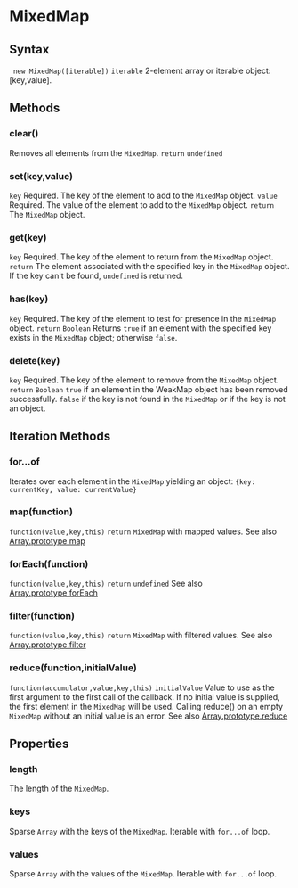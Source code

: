 # MixedMap

## Syntax
` new MixedMap([iterable])`
`iterable` 2-element array or iterable object: [key,value].

## Methods
### clear()
Removes all elements from the `MixedMap`.
`return` `undefined`
### set(key,value)
`key` Required. The key of the element to add to the `MixedMap` object.
`value` Required. The value of the element to add to the `MixedMap` object.
`return` The `MixedMap` object.
### get(key)
`key` Required. The key of the element to return from the `MixedMap` object.
`return` The element associated with the specified key in the `MixedMap` object. If the key can't be found, `undefined` is returned.
### has(key)
`key` Required. The key of the element to test for presence in the `MixedMap` object.
`return` `Boolean` Returns `true` if an element with the specified key exists in the `MixedMap` object; otherwise `false`.
### delete(key)
`key` Required. The key of the element to remove from the `MixedMap` object.
`return` `Boolean` `true` if an element in the WeakMap object has been removed successfully. `false` if the key is not found in the `MixedMap` or if the key is not an object.

## Iteration Methods
### for...of
Iterates over each element in the `MixedMap` yielding
an object: `{key: currentKey, value: currentValue}`
### map(function)
`function(value,key,this)`
`return` `MixedMap` with mapped values.
See also [Array.prototype.map](https://developer.mozilla.org/de/docs/Web/JavaScript/Reference/Global_Objects/Array/map)
### forEach(function)
`function(value,key,this)`
`return` `undefined`
See also [Array.prototype.forEach](https://developer.mozilla.org/de/docs/Web/JavaScript/Reference/Global_Objects/Array/forEach)
### filter(function)
`function(value,key,this)`
`return` `MixedMap` with filtered values.
See also [Array.prototype.filter](https://developer.mozilla.org/de/docs/Web/JavaScript/Reference/Global_Objects/Array/filter)
### reduce(function,initialValue)
`function(accumulator,value,key,this)`
`initialValue` Value to use as the first argument to the first call of the callback. If no initial value is supplied, the first element in the `MixedMap` will be used. Calling reduce() on an empty `MixedMap` without an initial value is an error.
See also [Array.prototype.reduce](https://developer.mozilla.org/de/docs/Web/JavaScript/Reference/Global_Objects/Array/Reduce)
## Properties
### length
The length of the `MixedMap`.
### keys
Sparse `Array` with the keys of the `MixedMap`.
Iterable with `for...of` loop.
### values
Sparse `Array` with the values of the `MixedMap`.
Iterable with `for...of` loop.